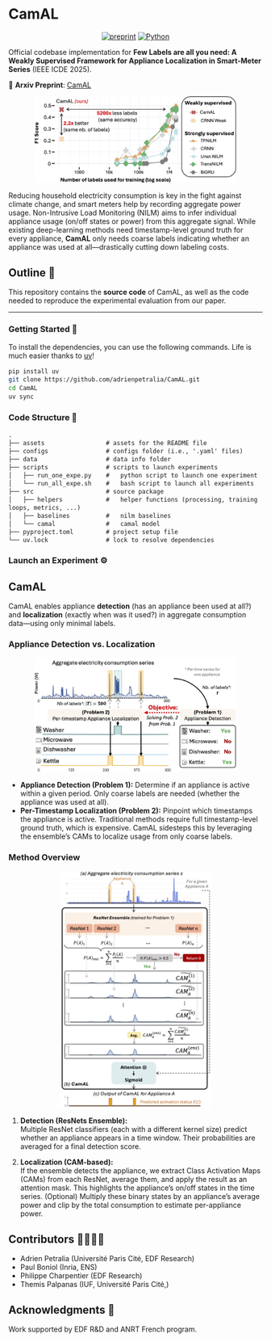 # CamAL

<div align="center">

[![preprint](https://img.shields.io/static/v1?label=arXiv&message=2502.15637&color=B31B1B&logo=arXiv)](https://arxiv.org/abs/2506.05895)
[![Python](https://img.shields.io/badge/Python-3.9|3.10|3.11|3.12-blue)]()

</div>

Official codebase implementation for **Few Labels are all you need: A Weakly Supervised Framework for Appliance Localization in Smart-Meter Series** (IEEE ICDE 2025).

📄 **Arxiv Preprint**: [CamAL](https://arxiv.org/abs/2506.05895)

<p align="center">
<img width="400" src="./assets/IntroFigure.jpg"/>
</p>

Reducing household electricity consumption is key in the fight against climate change, and smart meters help by recording aggregate power usage. Non-Intrusive Load Monitoring (NILM) aims to infer individual appliance usage (on/off states or power) from this aggregate signal. While existing deep-learning methods need timestamp-level ground truth for every appliance, **CamAL** only needs coarse labels indicating whether an appliance was used at all—drastically cutting down labeling costs.



## Outline 📝

This repository contains the **source code** of CamAL, as well as the code needed to reproduce the experimental evaluation from our paper.  

---

### Getting Started 🚀

To install the dependencies, you can use the following commands. Life is much easier thanks to [uv](https://astral.sh/blog/uv)!

```bash
pip install uv
git clone https://github.com/adrienpetralia/CamAL.git
cd CamAL
uv sync
```


### Code Structure 📁

```
.
├── assets                 # assets for the README file 
├── configs                # configs folder (i.e., '.yaml' files)
├── data                   # data info folder
├── scripts                # scripts to launch experiments
│   ├── run_one_expe.py    #   python script to launch one experiment
│   └── run_all_expe.sh    #   bash script to launch all experiments
├── src                    # source package
│   ├── helpers            #   helper functions (processing, training loops, metrics, ...)
│   ├── baselines          #   nilm baselines
│   └── camal              #   camal model
├── pyproject.toml         # project setup file
└── uv.lock                # lock to resolve dependencies
```

### Launch an Experiment ⚙️


## CamAL

CamAL enables appliance **detection** (has an appliance been used at all?) and **localization** (exactly when was it used?) in aggregate consumption data—using only minimal labels.

### Appliance Detection vs. Localization

<p align="center">
<img width="400" src="./assets/problem_def.jpg"/>
</p>

- **Appliance Detection (Problem 1):** Determine if an appliance is active within a given period. Only coarse labels are needed (whether the appliance was used at all).
- **Per-Timestamp Localization (Problem 2):** Pinpoint which timestamps the appliance is active. Traditional methods require full timestamp-level ground truth, which is expensive. CamAL sidesteps this by leveraging the ensemble’s CAMs to localize usage from only coarse labels.


### Method Overview

<p align="center">
<img width="300" src="./assets/CamAL.jpg"/>
</p>

1. **Detection (ResNets Ensemble):**  
   Multiple ResNet classifiers (each with a different kernel size) predict whether an appliance appears in a time window. Their probabilities are averaged for a final detection score.

2. **Localization (CAM-based):**  
   If the ensemble detects the appliance, we extract Class Activation Maps (CAMs) from each ResNet, average them, and apply the result as an attention mask. This highlights the appliance’s on/off states in the time series. (Optional) Multiply these binary states by an appliance’s average power and clip by the total consumption to estimate per-appliance power.



## Contributors 👨‍👨‍👦‍👦

* Adrien Petralia (Université Paris Cité, EDF Research)
* Paul Boniol (Inria, ENS)
* Philippe Charpentier (EDF Research)
* Themis Palpanas (IUF, Université Paris Cité,) 


## Acknowledgments 🎅

Work supported by EDF R&D and ANRT French program.



